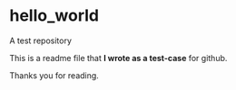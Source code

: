 # hello_world
A test repository

This is a readme file that <b>I wrote as a test-case</b> for github. 

Thanks you for reading.
